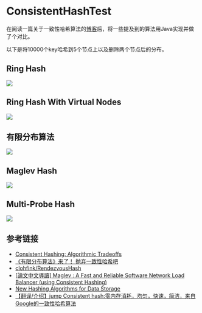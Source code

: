 # ConsistentHashTest

在阅读一篇关于一致性哈希算法的[博客](https://medium.com/@dgryski/consistent-hashing-algorithmic-tradeoffs-ef6b8e2fcae8)后，将一些提及到的算法用Java实现并做了个对比。

以下是将10000个key哈希到5个节点上以及删除两个节点后的分布。

## Ring Hash
![](https://raw.github.com/limicala/ConsistentHashTest/master/images/ConsistentHash.png)

## Ring Hash With Virtual Nodes
![](https://raw.github.com/limicala/ConsistentHashTest/master/images/ConsistentHashVN100.png)

## 有限分布算法
![](https://raw.github.com/limicala/ConsistentHashTest/master/images/LimitDistributeHash.png)

## Maglev Hash
![](https://raw.github.com/limicala/ConsistentHashTest/master/images/MaglevHash.png)

## Multi-Probe Hash
![](https://raw.github.com/limicala/ConsistentHashTest/master/images/MultiProbeHash.png)

## 参考链接

- [Consistent Hashing: Algorithmic Tradeoffs](https://medium.com/@dgryski/consistent-hashing-algorithmic-tradeoffs-ef6b8e2fcae8)
- [《有限分布算法》来了！ 抛弃一致性哈希吧](http://sulin.iteye.com/blog/1915431)
- [clohfink/RendezvousHash](https://github.com/clohfink/RendezvousHash)
- [[論文中文導讀] Maglev : A Fast and Reliable Software Network Load Balancer (using Consistent Hashing)](http://www.evanlin.com/maglev/)
- [New Hashing Algorithms for Data Storage](http://www.snia.org/sites/default/files/SDC15_presentations/dist_sys/Jason_Resch_New_Consistent_Hashings_Rev.pdf)
- [【翻译/介绍】jump Consistent hash:零内存消耗，均匀，快速，简洁，来自Google的一致性哈希算法](https://blog.helong.info/blog/2015/03/13/jump_consistent_hash/)